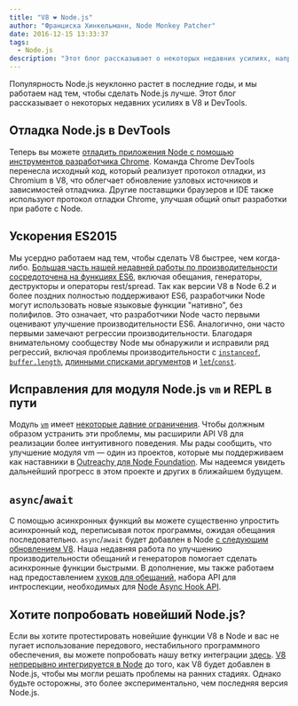 ```yaml
---
title: "V8 ❤️ Node.js"
author: "Франциска Хинкельманн, Node Monkey Patcher"
date: 2016-12-15 13:33:37
tags:
  - Node.js
description: "Этот блог рассказывает о некоторых недавних усилиях, направленных на улучшение поддержки Node.js в V8 и Chrome DevTools."
---
```

Популярность Node.js неуклонно растет в последние годы, и мы работаем над тем, чтобы сделать Node.js лучше. Этот блог рассказывает о некоторых недавних усилиях в V8 и DevTools.

## Отладка Node.js в DevTools

Теперь вы можете [отладить приложения Node с помощью инструментов разработчика Chrome](https://medium.com/@paul_irish/debugging-node-js-nightlies-with-chrome-devtools-7c4a1b95ae27#.knjnbsp6t). Команда Chrome DevTools перенесла исходный код, который реализует протокол отладки, из Chromium в V8, что облегчает обновление узловых источников и зависимостей отладчика. Другие поставщики браузеров и IDE также используют протокол отладки Chrome, улучшая общий опыт разработки при работе с Node.

<!--truncate-->
## Ускорения ES2015

Мы усердно работаем над тем, чтобы сделать V8 быстрее, чем когда-либо. [Большая часть нашей недавней работы по производительности сосредоточена на функциях ES6](/blog/v8-release-56), включая обещания, генераторы, деструкторы и операторы rest/spread. Так как версии V8 в Node 6.2 и более поздних полностью поддерживают ES6, разработчики Node могут использовать новые языковые функции "нативно", без полифилов. Это означает, что разработчики Node часто первыми оценивают улучшение производительности ES6. Аналогично, они часто первыми замечают регрессии производительности. Благодаря внимательному сообществу Node мы обнаружили и исправили ряд регрессий, включая проблемы производительности с [`instanceof`](https://github.com/nodejs/node/issues/9634), [`buffer.length`](https://github.com/nodejs/node/issues/9006), [длинными списками аргументов](https://github.com/nodejs/node/pull/9643) и [`let`/`const`](https://github.com/nodejs/node/issues/9729).

## Исправления для модуля Node.js `vm` и REPL в пути

Модуль [`vm`](https://nodejs.org/dist/latest-v7.x/docs/api/vm.html) имеет [некоторые давние ограничения](https://github.com/nodejs/node/issues/6283). Чтобы должным образом устранить эти проблемы, мы расширили API V8 для реализации более интуитивного поведения. Мы рады сообщить, что улучшение модуля vm — один из проектов, которые мы поддерживаем как наставники в [Outreachy для Node Foundation](https://nodejs.org/en/foundation/outreachy/). Мы надеемся увидеть дальнейший прогресс в этом проекте и других в ближайшем будущем.

## `async`/`await`

С помощью асинхронных функций вы можете существенно упростить асинхронный код, переписывая поток программы, ожидая обещания последовательно. `async`/`await` будет добавлен в Node [с следующим обновлением V8](https://github.com/nodejs/node/pull/9618). Наша недавняя работа по улучшению производительности обещаний и генераторов помогает сделать асинхронные функции быстрыми. В дополнение, мы также работаем над предоставлением [хуков для обещаний](https://bugs.chromium.org/p/v8/issues/detail?id=4643), набора API для интроспекции, необходимых для [Node Async Hook API](https://github.com/nodejs/node-eps/pull/18).

## Хотите попробовать новейший Node.js?

Если вы хотите протестировать новейшие функции V8 в Node и вас не пугает использование передового, нестабильного программного обеспечения, вы можете попробовать нашу ветку интеграции [здесь](https://github.com/v8/node/tree/vee-eight-lkgr). [V8 непрерывно интегрируется в Node](https://ci.chromium.org/p/v8/builders/luci.v8.ci/V8%20Linux64%20-%20node.js%20integration) до того, как V8 будет добавлен в Node.js, чтобы мы могли решать проблемы на ранних стадиях. Однако будьте осторожны, это более экспериментально, чем последняя версия Node.js.
